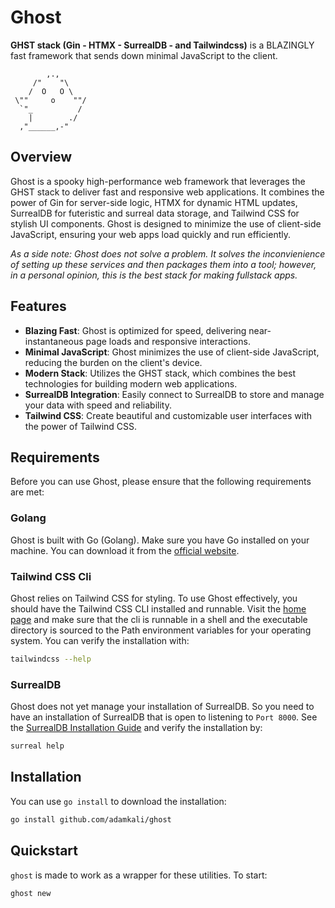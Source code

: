 # Ghost
**GHST stack (Gin - HTMX - SurrealDB - and Tailwindcss)** is a BLAZINGLY fast framework that sends down minimal JavaScript to the client.

```
        ,.,
     /"    "\
    /  O   O \
 \""     o    ""/    
  `"_          /    
    |        ./
  ,"______,-"
```


## Overview

Ghost is a spooky high-performance web framework that leverages the GHST stack to deliver fast and responsive web applications. It combines the power of Gin for server-side logic, HTMX for dynamic HTML updates, SurrealDB for futeristic and surreal data storage, and Tailwind CSS for stylish UI components. Ghost is designed to minimize the use of client-side JavaScript, ensuring your web apps load quickly and run efficiently.

_As a side note: Ghost does not solve a problem. It solves the inconvienience of setting up these services and then packages them into a tool; however, in a personal opinion, this is the best stack for making fullstack apps._

## Features

- **Blazing Fast**: Ghost is optimized for speed, delivering near-instantaneous page loads and responsive interactions.
- **Minimal JavaScript**: Ghost minimizes the use of client-side JavaScript, reducing the burden on the client's device.
- **Modern Stack**: Utilizes the GHST stack, which combines the best technologies for building modern web applications.
- **SurrealDB Integration**: Easily connect to SurrealDB to store and manage your data with speed and reliability.
- **Tailwind CSS**: Create beautiful and customizable user interfaces with the power of Tailwind CSS.

## Requirements

Before you can use Ghost, please ensure that the following requirements are met:

### Golang
Ghost is built with Go (Golang). Make sure you have Go installed on your machine. You can download it from the [official website](https://golang.org/dl/).

### Tailwind CSS Cli
Ghost relies on Tailwind CSS for styling. To use Ghost effectively, you should have the Tailwind CSS CLI installed and runnable. Visit the [home page](https://tailwindcss.com/blog/standalone-cli) and make sure that the cli is runnable in a shell and the executable directory is sourced to the Path environment variables for your operating system. You can verify the installation with: 

```bash
tailwindcss --help
```

### SurrealDB
Ghost does not yet manage your installation of SurrealDB. So you need to have an installation of SurrealDB that is open to listening to `Port 8000`. See the [SurrealDB Installation Guide](https://surrealdb.com/docs/installation) and verify the installation by: 

```bash
surreal help
```

## Installation 
You can use `go install` to download the installation: 
```bash
go install github.com/adamkali/ghost
```

## Quickstart
`ghost` is made to work as a wrapper for these utilities. To start:

```bash
ghost new 
```


